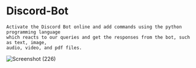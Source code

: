 # Discord-Bot
```
Activate the Discord Bot online and add commands using the python programming language
which reacts to our queries and get the responses from the bot, such as text, image,
audio, video, and pdf files.
```
![Screenshot (226)](https://github.com/preetin01/Discord-Bot/assets/116423168/010b53be-4cd4-444f-805a-6f7e7e67bbb4)
